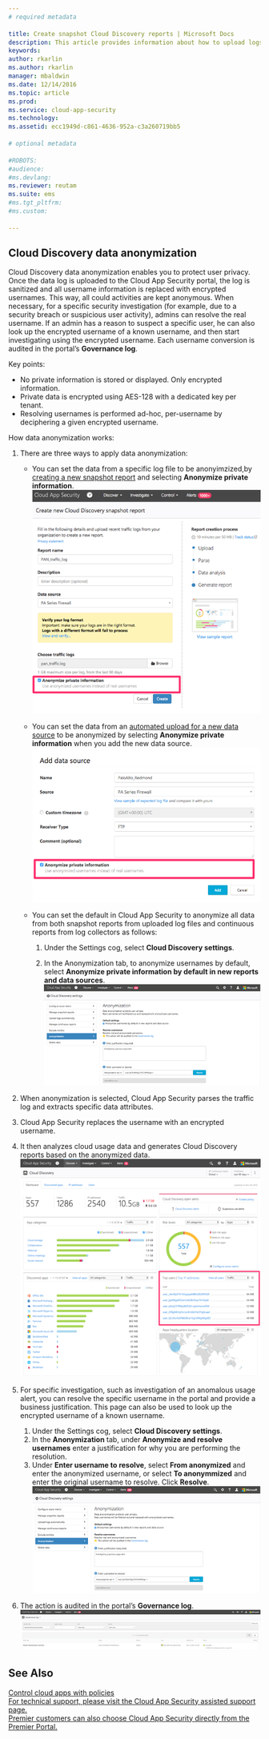 ```yaml
---
# required metadata

title: Create snapshot Cloud Discovery reports | Microsoft Docs
description: This article provides information about how to upload logs manually to create a snapshot report of your Cloud Discovery apps.
keywords:
author: rkarlin
ms.author: rkarlin
manager: mbaldwin
ms.date: 12/14/2016
ms.topic: article
ms.prod:
ms.service: cloud-app-security
ms.technology:
ms.assetid: ecc1949d-c861-4636-952a-c3a260719bb5

# optional metadata

#ROBOTS:
#audience:
#ms.devlang:
ms.reviewer: reutam
ms.suite: ems
#ms.tgt_pltfrm:
#ms.custom:

---
```



## Cloud Discovery data anonymization

Cloud Discovery data anonymization enables you to protect user privacy. Once the data log is uploaded to the Cloud App Security portal, the log is sanitized and all username information is replaced with encrypted usernames. This way, all could activities are kept anonymous. When necessary, for a specific security investigation (for example, due to a security breach or suspicious user activity), admins can resolve the real username. If an admin has a reason to suspect a specific user, he can also look up the encrypted username of a known username, and then start investigating using the encrypted username. Each username conversion is audited in the portal’s **Governance log**.

Key points:
-	No private information is stored or displayed. Only encrypted information.
-	Private data is encrypted using AES-128 with a dedicated key per tenant.
-	Resolving usernames is performed ad-hoc, per-username by deciphering a given encrypted username.


How data anonymization works:

1.	There are three ways to apply data anonymization: 
    
    - You can set the data from a specific log file to be anonyimzized,by [creating a new snapshot report](create-snapshot-cloud-discovery-reports.md) and selecting **Anonymize private information**.
 ![Anonymize snapshot data](./media/anonymize-log.png)

    - You can set the data from an [automated upload for a new data source](configure-automatic-log-upload-for-continuous-reports.md) to be anonymized by selecting  **Anonymize private information** when you add the new data source.  
 ![Anonymize log data](./media/anonymize-autolog.png)

    - You can set the default in Cloud App Security to anonymize all data from both snapshot reports from uploaded log files and continuous reports from log collectors as follows:
     
        1. Under the Settings cog, select **Cloud Discovery settings**.
     
        2. In the Anonymization tab, to anonymize usernames by default, select **Anonymize private information by default in new reports and data sources**.
  ![Anonymization](./media/anonymizer.png)
  

2.	When anonymization is selected, Cloud App Security parses the traffic log and extracts specific data attributes.
3.	Cloud App Security replaces the  username with an encrypted username.
4.	It then analyzes cloud usage data and generates Cloud Discovery reports based on the anonymized data.
 ![Anonymize Cloud Discovery dashboard](./media/anonymize-dashboard.png)
 

5.	For specific investigation, such as investigation of an anomalous usage alert, you can resolve the specific username in the portal and provide a business justification. 
This page can also be used to look up the encrypted username of a known username. 

    1. Under the Settings cog, select **Cloud Discovery settings**.
    2. In the **Anonymization** tab, under **Anonymize and resolve usernames**  enter a justification for why you are performing the resolution.
    3. Under **Enter username to resolve**, select **From anonymized** and enter the anonymized username, or select **To anonymmized** and enter the original username to resolve. Click **Resolve**. 
![Anonymization](./media/anonymizer.png)

6.	The action is audited in the portal’s **Governance log**. 
![Anonymization](./media/anonymize-gov-log.png)




  
      
## See Also  
[Control cloud apps with policies](control-cloud-apps-with-policies.md)   
[For technical support, please visit the Cloud App Security assisted support page.](http://support.microsoft.com/oas/default.aspx?prid=16031)   
[Premier customers can also choose Cloud App Security directly from the Premier Portal.](https://premier.microsoft.com/)  
    
      
  